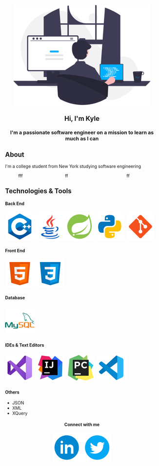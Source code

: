 <div id="header" align="center">
    <img src="images/programmer.svg" width="450px" alt="programmer">
    <h2>Hi, I'm Kyle</h2>
</div>

<h3 align="center">I'm a passionate software engineer on a mission to learn as much as I can</h3>

## About
I'm a college student from New York studying software engineering

<div align="center" style="display:flex; justify-content:center; flex-flow:row-wrap">
    <div style="width:100%; flex:1">fff</div>
    <div style="width:50%; flex:2">ff</div>
    <div style="width:50%; flex:2">ff</div>
</div>

## Technologies & Tools

#### Back End



<img src="images/logos/c++.svg"> <a href="https://www.java.com/en/"><img src="images/logos/java.svg"></a><a href="http://spring.io"><img src="images/logos/spring.svg"></a> <a href="http://python.org"><img src="images/logos/python.svg"></a> <a href="https://git-scm.com/"><img src="images/logos/git.svg"></a>

#### Front End
<img src="images/logos/html.svg"> <img src="images/logos/css.svg">

#### Database
<a href="http://mysql.com"><img src="images/logos/mysql.svg"></a>

#### IDEs & Text Editors
<a href="https://visualstudio.microsoft.com/"><img src="images/logos/visualstudio.svg"></a> <a href="https://www.jetbrains.com/idea/"><img src="images/logos/intellij.svg"></a> <a href="https://www.jetbrains.com/pycharm/"><img src="images/logos/pycharm.svg"></a> <a href="https://code.visualstudio.com/"><img src="images/logos/vscode.svg"></a>

#### Others
* JSON
* XML
* XQuery



<h4 align="center">Connect with me</h4>
<p align="center">
    <img src="images/logos/linkedin-circle.svg"> <img src="images/logos/twitter-circle.svg">
</p>